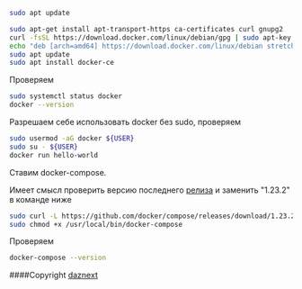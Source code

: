 ```bash
sudo apt update

sudo apt-get install apt-transport-https ca-certificates curl gnupg2 
curl -fsSL https://download.docker.com/linux/debian/gpg | sudo apt-key add -
echo "deb [arch=amd64] https://download.docker.com/linux/debian stretch stable" | sudo tee -a /etc/apt/sources.list
sudo apt update
sudo apt install docker-ce
```

Проверяем
```bash
sudo systemctl status docker
docker --version
```



Разрешаем себе использовать docker без sudo, проверяем
```bash
sudo usermod -aG docker ${USER}
sudo su - ${USER}
docker run hello-world
```

Ставим docker-compose.

Имеет смысл проверить версию последнего [релиза](https://github.com/docker/compose/releases) и заменить "1.23.2" в команде ниже

```bash
sudo curl -L https://github.com/docker/compose/releases/download/1.23.2/docker-compose-Linux-x86_64 -o /usr/local/bin/docker-compose
sudo chmod +x /usr/local/bin/docker-compose
```

Проверяем
```bash
docker-compose --version
```


####Copyright
[daznext](https://gist.github.com/daznext)

